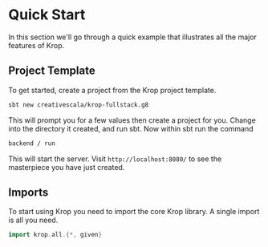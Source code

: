 # Quick Start

In this section we'll go through a quick example that illustrates all the major features of Krop.


## Project Template

To get started, create a project from the Krop project template.

```sh
sbt new creativescala/krop-fullstack.g8
```

This will prompt you for a few values then create a project for you. 
Change into the directory it created, and run sbt. Now within sbt run the command

```sh
backend / run
```

This will start the server. Visit `http://localhost:8080/` to see the masterpiece you have just created.


## Imports

To start using Krop you need to import the core Krop library. A single import is all you need.

```scala
import krop.all.{*, given}
```
